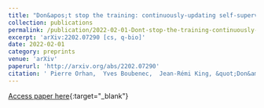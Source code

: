 ```yaml
---
title: "Don&apos;t stop the training: continuously-updating self-supervised algorithms best account for auditory responses in the cortex"
collection: publications
permalink: /publication/2022-02-01-Dont-stop-the-training-continuously-updating-self-supervised-algorithms-best-account-for-auditory-responses-in-the-cortex
excerpt: 'arXiv:2202.07290 [cs, q-bio]'
date: 2022-02-01
category: preprints
venue: 'arXiv'
paperurl: 'http://arxiv.org/abs/2202.07290'
citation: ' Pierre Orhan,  Yves Boubenec,  Jean-Rémi King, &quot;Don&amp;apos;t stop the training: continuously-updating self-supervised algorithms best account for auditory responses in the cortex.&quot; arXiv, 2022.'
---
```

[Access paper here](http://arxiv.org/abs/2202.07290){:target="_blank"}
